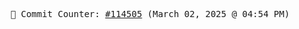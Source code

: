 <p align="center">
    <samp>
        📮 Commit Counter: <a href="https://github.com/Javascript-void0/Javascript-void0/commits/main">#114505</a> (March 02, 2025 @ 04:54 PM)
    </samp>
</p>